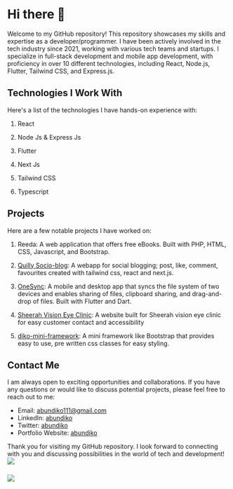 #  Hi there 👋

Welcome to my GitHub repository! This repository showcases my skills and expertise as a developer/programmer. I have been actively involved in the tech industry since 2021, working with various tech teams and startups. I specialize in full-stack development and mobile app development, with proficiency in over 10 different technologies, including React, Node.js, Flutter, Tailwind CSS, and Express.js.

## Technologies I Work With

Here's a list of the technologies I have hands-on experience with:

1. React

2. Node Js & Express Js

3. Flutter

4. Next Js

5. Tailwind CSS
6. Typescript

## Projects

Here are a few notable projects I have worked on:

1. Reeda: A web application that offers free eBooks. Built with PHP, HTML, CSS, Javascript, and Bootstrap.

2. [Quilly Socio-blog](https://quilly-blog.vercel.app): A webapp for social blogging; post, like, comment, favourites created with tailwind css, react and next.js.

3. [OneSync](https://onesync.netlify.app): A mobile and desktop app that syncs the file system of two devices and enables sharing of files, clipboard sharing, and drag-and-drop of files. Built with Flutter and Dart.

4. [Sheerah Vision Eye Clinic](https://abundiko.github.io/sheerah-vision/): A website built for Sheerah vision eye clinic for easy customer contact and accessibility

5. [diko-mini-framework](github.com/abundiko/api): A mini framework like Bootstrap that provides easy to use, pre written css classes for easy styling.

<!--
## Contributions

During my journey as a developer, I have actively contributed to open-source projects and participated in tech communities. Some of my notable contributions include:

- Made enhancements and bug fixes to the XYZ project, addressing performance issues and improving user experience.

- Contributed code snippets and documentation to the ABC library, aiding other developers in understanding and utilizing its features effectively.
-->

## Contact Me

I am always open to exciting opportunities and collaborations. If you have any questions or would like to discuss potential projects, please feel free to reach out to me:

- Email: [abundiko111@gmail.com](mailto:abundiko111@gmail.com)
- LinkedIn: [abundiko](https://www.linkedin.com/in/abundiko)
- Twitter: [abundiko](https://www.twitter.com/abundiko)
- Portfolio Website: [abundiko](https://abundiko.netlify.app)

Thank you for visiting my GitHub repository. I look forward to connecting with you and discussing possibilities in the world of tech and development!
<br>
![](https://github-readme-stats.vercel.app/api/top-langs/?username=abundiko&theme=dark&hide_border=false&include_all_commits=false&count_private=false&layout=compact)
###
[![](https://visitcount.itsvg.in/api?id=Abundiko&label=Profile%20Views&color=1&icon=5&pretty=false)](https://visitcount.itsvg.in)
###

<!--
**abundiko/abundiko** is a ✨ _special_ ✨ repository because its `README.md` (this file) appears on your GitHub profile.

Here are some ideas to get you started:

- 🔭 I’m currently working on ...
- 🌱 I’m currently learning ...
- 👯 I’m looking to collaborate on ...
- 🤔 I’m looking for help with ...
- 💬 Ask me about ...
- 📫 How to reach me: ...
- 😄 Pronouns: ...
- ⚡ Fun fact: ...
-->
